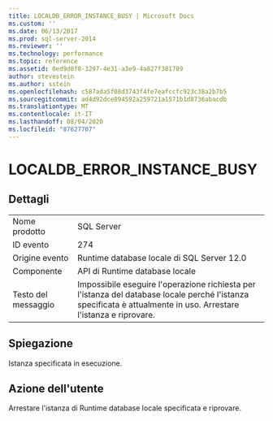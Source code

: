 ```yaml
---
title: LOCALDB_ERROR_INSTANCE_BUSY | Microsoft Docs
ms.custom: ''
ms.date: 06/13/2017
ms.prod: sql-server-2014
ms.reviewer: ''
ms.technology: performance
ms.topic: reference
ms.assetid: 0ed9d0f8-3297-4e31-a3e9-4a827f381789
author: stevestein
ms.author: sstein
ms.openlocfilehash: c587ada5f08d3743f4fe7eafccfc923c38a2b7b5
ms.sourcegitcommit: ad4d92dce894592a259721a1571b1d8736abacdb
ms.translationtype: MT
ms.contentlocale: it-IT
ms.lasthandoff: 08/04/2020
ms.locfileid: "87627707"
---
```

# <a name="localdb_error_instance_busy"></a>LOCALDB_ERROR_INSTANCE_BUSY
    
## <a name="details"></a>Dettagli  
  
|||  
|-|-|  
|Nome prodotto|SQL Server|  
|ID evento|274|  
|Origine evento|Runtime database locale di SQL Server 12.0|  
|Componente|API di Runtime database locale|  
|Testo del messaggio|Impossibile eseguire l'operazione richiesta per l'istanza del database locale perché l'istanza specificata è attualmente in uso. Arrestare l'istanza e riprovare.|  
  
## <a name="explanation"></a>Spiegazione  
 Istanza specificata in esecuzione.  
  
## <a name="user-action"></a>Azione dell'utente  
 Arrestare l'istanza di Runtime database locale specificata e riprovare.  
  
  
